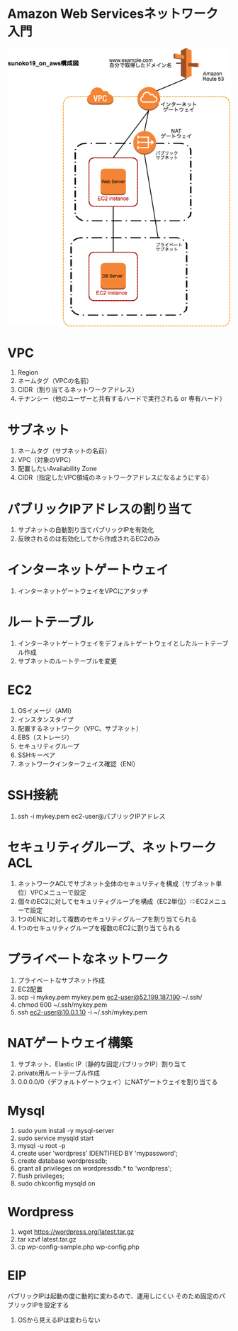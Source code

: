 # Amazon Web Servicesネットワーク入門
![](AWS_Networking.png)
# VPC
1. Region
1. ネームタグ（VPCの名前）
1. CIDR（割り当てるネットワークアドレス）
1. テナンシー（他のユーザーと共有するハードで実行される or 専有ハード）
# サブネット
1. ネームタグ（サブネットの名前）
1. VPC（対象のVPC）
1. 配置したいAvailability Zone
1. CIDR（指定したVPC領域のネットワークアドレスになるようにする）
# パブリックIPアドレスの割り当て
1. サブネットの自動割り当てパブリックIPを有効化
1. 反映されるのは有効化してから作成されるEC2のみ
# インターネットゲートウェイ
1. インターネットゲートウェイをVPCにアタッチ
# ルートテーブル
1. インターネットゲートウェイをデフォルトゲートウェイとしたルートテーブル作成
1. サブネットのルートテーブルを変更
# EC2
1. OSイメージ（AMI）
1. インスタンスタイプ
1. 配置するネットワーク（VPC、サブネット）
1. EBS（ストレージ）
1. セキュリティグループ
1. SSHキーペア
1. ネットワークインターフェイス確認（ENI）
# SSH接続
1. ssh -i mykey.pem ec2-user@パブリックIPアドレス
# セキュリティグループ、ネットワークACL
1. ネットワークACLでサブネット全体のセキュリティを構成（サブネット単位）VPCメニューで設定
1. 個々のEC2に対してセキュリティグループを構成（EC2単位）⇨EC2メニューで設定
1. 1つのENIに対して複数のセキュリティグループを割り当てられる
1. 1つのセキュリティグループを複数のEC2に割り当てられる
# プライベートなネットワーク
1. プライベートなサブネット作成
1. EC2配置
  1. scp -i mykey.pem mykey.pem ec2-user@52.199.187.190:~/.ssh/
  1. chmod 600 ~/.ssh/mykey.pem
  1. ssh ec2-user@10.0.1.10 -i ~/.ssh/mykey.pem
# NATゲートウェイ構築
1. サブネット、Elastic IP（静的な固定パブリックIP）割り当て
1. private用ルートテーブル作成
 1. 0.0.0.0/0（デフォルトゲートウェイ）にNATゲートウェイを割り当てる
# Mysql
1. sudo yum install -y mysql-server
1. sudo service mysqld start
1. mysql -u root -p
1. create user 'wordpress' IDENTIFIED BY 'mypassword';
1. create database wordpressdb;
1. grant all privileges on wordpressdb.* to 'wordpress';
1. flush privileges;
1. sudo chkconfig mysqld on
# Wordpress
1. wget https://wordpress.org/latest.tar.gz
1. tar xzvf latest.tar.gz 
1. cp wp-config-sample.php wp-config.php
# EIP
パブリックIPは起動の度に動的に変わるので、運用しにくい
そのため固定のパブリックIPを設定する
1. OSから見えるIPは変わらない

